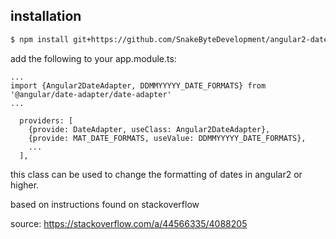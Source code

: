 ## installation

```bash
$ npm install git+https://github.com/SnakeByteDevelopment/angular2-date-adapter --save
```

add the following to your app.module.ts:

```
...
import {Angular2DateAdapter, DDMMYYYYY_DATE_FORMATS} from '@angular/date-adapter/date-adapter'
...

  providers: [
    {provide: DateAdapter, useClass: Angular2DateAdapter},
    {provide: MAT_DATE_FORMATS, useValue: DDMMYYYYY_DATE_FORMATS},
    ...
  ],
```


this class can be used to change the formatting of dates in angular2 or higher.

based on instructions found on stackoverflow 

source: https://stackoverflow.com/a/44566335/4088205
